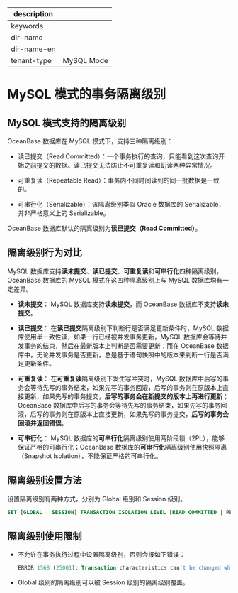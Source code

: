 |description||
|---|---|
|keywords||
|dir-name||
|dir-name-en||
|tenant-type|MySQL Mode|

# MySQL 模式的事务隔离级别

## MySQL 模式支持的隔离级别

OceanBase 数据库在 MySQL 模式下，支持三种隔离级别：

* 读已提交（Read Committed）：一个事务执行的查询，只能看到这次查询开始之前提交的数据。读已提交无法防止不可重复读和幻读两种异常情况。

* 可重复读（Repeatable Read）：事务内不同时间读到的同一批数据是一致的。

* 可串行化（Serializable）：该隔离级别类似 Oracle 数据库的 Serializable，并非严格意义上的 Serializable。

OceanBase 数据库默认的隔离级别为**读已提交（Read Committed）**。

## 隔离级别行为对比

MySQL 数据库支持**读未提交**、**读已提交**、**可重复读**和**可串行化**四种隔离级别，OceanBase 数据库的 MySQL 模式在这四种隔离级别上与 MySQL 数据库均有一定差异。

* **读未提交**：
  MySQL 数据库支持**读未提交**，而 OceanBase 数据库不支持**读未提交**。

* **读已提交**：
  在**读已提交**隔离级别下判断行是否满足更新条件时，MySQL 数据库使用半一致性读，如果一行已经被并发事务更新，MySQL 数据库会等待并发事务的结束，然后在最新版本上判断是否需要更新；而在 OceanBase 数据库中，无论并发事务是否更新，总是基于语句快照中的版本来判断一行是否满足更新条件。

* **可重复读**：
  在**可重复读**隔离级别下发生写冲突时，MySQL 数据库中后写的事务会等待先写的事务结束，如果先写的事务回滚，后写的事务则在原版本上直接更新，如果先写的事务提交，**后写的事务会在新提交的版本上再进行更新**；OceanBase 数据库中后写的事务会等待先写的事务结束，如果先写的事务回滚，后写的事务则在原版本上直接更新，如果先写的事务提交，**后写的事务会回滚并返回错误**。

* **可串行化**：
  MySQL 数据库的**可串行化**隔离级别使用两阶段锁（2PL），能够保证严格的可串行化；OceanBase 数据库的**可串行化**隔离级别使用快照隔离（Snapshot Isolation），不能保证严格的可串行化。

## 隔离级别设置方法

设置隔离级别有两种方式，分别为 Global 级别和 Session 级别。

```sql
SET [GLOBAL | SESSION] TRANSACTION ISOLATION LEVEL [READ COMMITTED | REPEATABLE READ | SERIALIZABLE];
```

## 隔离级别使用限制

* 不允许在事务执行过程中设置隔离级别，否则会报如下错误：

    ```sql
    ERROR 1568 (25001): Transaction characteristics can't be changed while a transaction is in progress
    ```

* Global 级别的隔离级别可以被 Session 级别的隔离级别覆盖。
